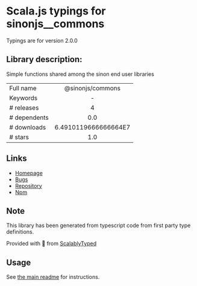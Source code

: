 
# Scala.js typings for sinonjs__commons

Typings are for version 2.0.0

## Library description:
Simple functions shared among the sinon end user libraries

|                    |                 |
| ------------------ | :-------------: |
| Full name          | @sinonjs/commons |
| Keywords           | - |
| # releases         | 4 |
| # dependents       | 0.0 |
| # downloads        | 6.4910119666666664E7 |
| # stars            | 1.0 |

## Links
- [Homepage](https://github.com/sinonjs/commons#readme)
- [Bugs](https://github.com/sinonjs/commons/issues)
- [Repository](https://github.com/sinonjs/commons)
- [Npm](https://www.npmjs.com/package/%40sinonjs%2Fcommons)
    


## Note
This library has been generated from typescript code from first party type definitions.

Provided with :purple_heart: from [ScalablyTyped](https://github.com/oyvindberg/ScalablyTyped)

## Usage
See [the main readme](../../readme.md) for instructions.


